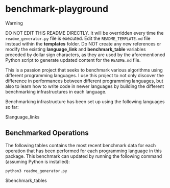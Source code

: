 # benchmark-playground

> [!WARNING]  
> DO NOT EDIT THIS README DIRECTLY. It will be overridden every time the `readme_generator.py` file is executed. Edit the `README_TEMPLATE.md` file instead within the **templates** folder. Do NOT create any new references or modify the existing **language_link** and **benchmark_table** variables preceded by dollar sign characters, as they are used by the aforementioned Python script to generate updated content for the `README.md` file.

This is a passion project that seeks to benchmark various algorithms using different programming languages. I use this project to not only discover the difference in performances between different programming languages, but also to learn how to write code in newer languages by building the different benchmarking infrastructures in each language.

Benchmarking infrastructure has been set up using the following languages so far:

$language_links

## Benchmarked Operations

The following tables contains the most recent benchmark data for each operation that has been performed for each programming language in this package. This benchmark can updated by running the following command (assuming Python is installed):

```
python3 readme_generator.py
```

$benchmark_tables